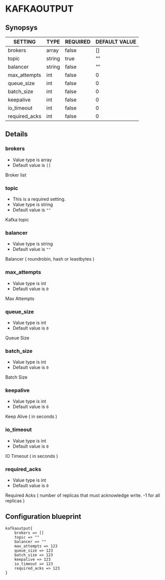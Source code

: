 # KAFKAOUTPUT


## Synopsys


|    SETTING    |  TYPE  | REQUIRED | DEFAULT VALUE |
|---------------|--------|----------|---------------|
| brokers       | array  | false    | []            |
| topic         | string | true     | ""            |
| balancer      | string | false    | ""            |
| max_attempts  | int    | false    |             0 |
| queue_size    | int    | false    |             0 |
| batch_size    | int    | false    |             0 |
| keepalive     | int    | false    |             0 |
| io_timeout    | int    | false    |             0 |
| required_acks | int    | false    |             0 |


## Details

### brokers
* Value type is array
* Default value is `[]`

Broker list

### topic
* This is a required setting.
* Value type is string
* Default value is `""`

Kafka topic

### balancer
* Value type is string
* Default value is `""`

Balancer ( roundrobin, hash or leastbytes )

### max_attempts
* Value type is int
* Default value is `0`

Max Attempts

### queue_size
* Value type is int
* Default value is `0`

Queue Size

### batch_size
* Value type is int
* Default value is `0`

Batch Size

### keepalive
* Value type is int
* Default value is `0`

Keep Alive ( in seconds )

### io_timeout
* Value type is int
* Default value is `0`

IO Timeout ( in seconds )

### required_acks
* Value type is int
* Default value is `0`

Required Acks ( number of replicas that must acknowledge write. -1 for all replicas )



## Configuration blueprint

```
kafkaoutput{
	brokers => []
	topic => ""
	balancer => ""
	max_attempts => 123
	queue_size => 123
	batch_size => 123
	keepalive => 123
	io_timeout => 123
	required_acks => 123
}
```
